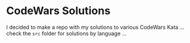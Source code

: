 # CodeWars Solutions

I decided to make a repo with my solutions to various CodeWars Kata ... check the `src` folder for solutions by language ...